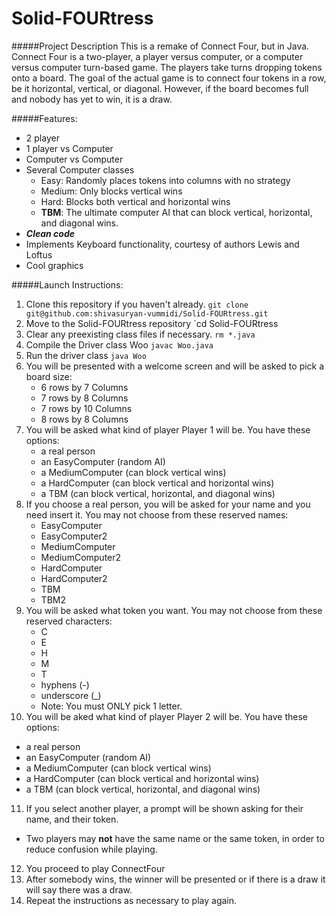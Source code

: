 # Solid-FOURtress

#####Project Description
This is a remake of Connect Four, but in Java.
Connect Four is a two-player, a player versus computer, or a computer versus computer turn-based game.
The players take turns dropping tokens onto a board.
The goal of the actual game is to connect four tokens in a row, be it horizontal, vertical, or diagonal.
However, if the board becomes full and nobody has yet to win, it is a draw.

#####Features:
 - 2 player
 - 1 player vs Computer
 - Computer vs Computer
 - Several Computer classes
   - Easy: Randomly places tokens into columns with no strategy
   - Medium: Only blocks vertical wins
   - Hard: Blocks both vertical and horizontal wins
   - **TBM**: The ultimate computer AI that can block vertical, horizontal, and diagonal wins.
 - **_Clean code_**
 - Implements Keyboard functionality, courtesy of authors Lewis and Loftus
 - Cool graphics

#####Launch Instructions:
1. Clone this repository if you haven't already. `git clone git@github.com:shivasuryan-vummidi/Solid-FOURtress.git`
2. Move to the Solid-FOURtress repository `cd Solid-FOURtress
3. Clear any preexisting class files if necessary. `rm *.java`
4. Compile the Driver class Woo `javac Woo.java`
5. Run the driver class `java Woo`
6. You will be presented with a welcome screen and will be asked to pick a board size:
   * 6 rows by 7 Columns
   * 7 rows by 8 Columns
   * 7 rows by 10 Columns
   * 8 rows by 8 Columns
7. You will be asked what kind of player Player 1 will be. You have these options:
   * a real person
   * an EasyComputer (random AI)
   * a MediumComputer (can block vertical wins)
   * a HardComputer (can block vertical and horizontal wins)
   * a TBM (can block vertical, horizontal, and diagonal wins)
8. If you choose a real person, you will be asked for your name and you need insert it. You may not choose from these reserved names:
   * EasyComputer
   * EasyComputer2
   * MediumComputer
   * MediumComputer2
   * HardComputer
   * HardComputer2
   * TBM
   * TBM2
9. You will be asked what token you want. You may not choose from these reserved characters:
   * C
   * E
   * H
   * M
   * T
   * hyphens (-)
   * underscore (_)
   * Note: You must ONLY pick 1 letter.
10. You will be aked what kind of player Player 2 will be. You have these options: 
   * a real person
   * an EasyComputer (random AI)
   * a MediumComputer (can block vertical wins)
   * a HardComputer (can block vertical and horizontal wins)
   * a TBM (can block vertical, horizontal, and diagonal wins)
   
11. If you select another player, a prompt will be shown asking for their name, and their token.
   * Two players may **not** have the same name or the same token, in order to reduce confusion while playing.
12. You proceed to play ConnectFour
13. After somebody wins, the winner will be presented or if there is a draw it will say there was a draw.
14. Repeat the instructions as necessary to play again.
